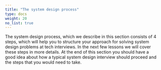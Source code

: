 ```yaml
---
title: "The system design process"
type: docs
weight: 20
no_list: true
---
```

The system design process, which we describe in this section consists of 4 steps, which will help you to structure your approach for solving system design problems at tech interviews. In the next few lessons we will cover these steps in more details. At the end of this section you should have a good idea about how a typical system design interview should proceed and the steps that you would need to take.
